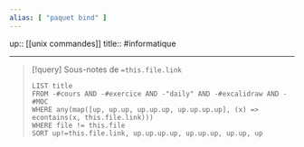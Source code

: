 ```yaml
---
alias: [ "paquet bind" ]
---
```

up:: [[unix commandes]]
title::
#informatique 

---

> [!query] Sous-notes de `=this.file.link`
> ```dataview
> LIST title
> FROM -#cours AND -#exercice AND -"daily" AND -#excalidraw AND -#MOC
> WHERE any(map([up, up.up, up.up.up, up.up.up.up], (x) => econtains(x, this.file.link)))
> WHERE file != this.file
> SORT up!=this.file.link, up.up.up.up, up.up.up, up.up, up
> ```

